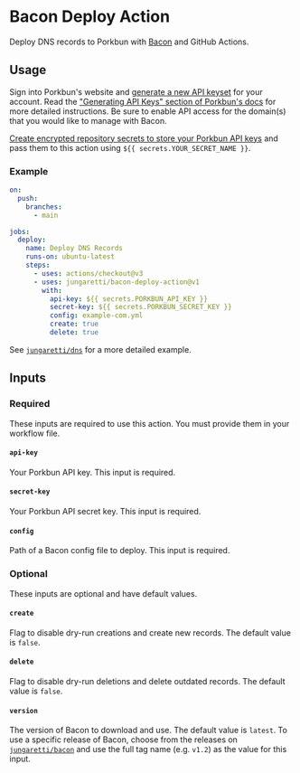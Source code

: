 # Bacon Deploy Action

Deploy DNS records to Porkbun with [Bacon](https://github.com/jungaretti/bacon) and GitHub Actions.

## Usage

Sign into Porkbun's website and [generate a new API keyset](https://porkbun.com/account/api) for your account. Read the ["Generating API Keys" section of Porkbun's docs](https://kb.porkbun.com/article/190-getting-started-with-the-porkbun-dns-api) for more detailed instructions. Be sure to enable API access for the domain(s) that you would like to manage with Bacon.

[Create encrypted repository secrets to store your Porkbun API keys](https://docs.github.com/en/actions/security-guides/encrypted-secrets#creating-encrypted-secrets-for-a-repository) and pass them to this action using `${{ secrets.YOUR_SECRET_NAME }}`.

### Example

```yaml
on:
  push:
    branches:
      - main

jobs:
  deploy:
    name: Deploy DNS Records
    runs-on: ubuntu-latest
    steps:
      - uses: actions/checkout@v3
      - uses: jungaretti/bacon-deploy-action@v1
        with:
          api-key: ${{ secrets.PORKBUN_API_KEY }}
          secret-key: ${{ secrets.PORKBUN_SECRET_KEY }}
          config: example-com.yml
          create: true
          delete: true
```

See [`jungaretti/dns`](https://github.com/jungaretti/dns/tree/main/.github/workflows) for a more detailed example.

## Inputs

### Required

These inputs are required to use this action. You must provide them in your workflow file.

#### `api-key`

Your Porkbun API key. This input is required.

#### `secret-key`

Your Porkbun API secret key. This input is required.

#### `config`

Path of a Bacon config file to deploy. This input is required.

### Optional

These inputs are optional and have default values.

#### `create`

Flag to disable dry-run creations and create new records. The default value is `false`.

#### `delete`

Flag to disable dry-run deletions and delete outdated records. The default value is `false`.

#### `version`

The version of Bacon to download and use. The default value is `latest`. To use a specific release of Bacon, choose from the releases on [`jungaretti/bacon`](https://github.com/jungaretti/bacon/releases) and use the full tag name (e.g. `v1.2`) as the value for this input.
